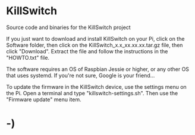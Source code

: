 # KillSwitch

Source code and binaries for the KillSwitch project

If you just want to download and install KillSwitch on your Pi, click on the
Software folder, then click on the KillSwitch_x.x_xx.xx.xx.tar.gz file, then
click "Download". Extract the file and follow the instructions in the
"HOWTO.txt" file.

The software requires an OS of Raspbian Jessie or higher, or any other OS that
uses systemd. If you're not sure, Google is your friend...

To update the firmware in the KillSwitch device, use the settings menu on the
Pi. Open a terminal and type "killswitch-settings.sh". Then use the "Firmware
update" menu item.

# -)
